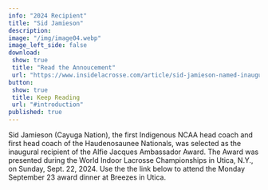 ```yaml
---
info: "2024 Recipient"
title: "Sid Jamieson"
description: 
image: "/img/image04.webp"
image_left_side: false
download:
 show: true
 title: "Read the Annoucement"
 url: "https://www.insidelacrosse.com/article/sid-jamieson-named-inaugural-alfie-jacques-ambassador-award-recipient/63953"
button:
 show: true 
 title: Keep Reading
 url: "#introduction"
published: true
---
```

Sid Jamieson (Cayuga Nation), the first Indigenous NCAA head coach and first head coach of the Haudenosaunee Nationals, was selected as the inaugural recipient of the Alfie Jacques Ambassador Award. The Award was presented during the World Indoor Lacrosse Championships in Utica, N.Y., on Sunday, Sept. 22, 2024. Use the the link below to attend the Monday September 23 award dinner at Breezes in Utica.
